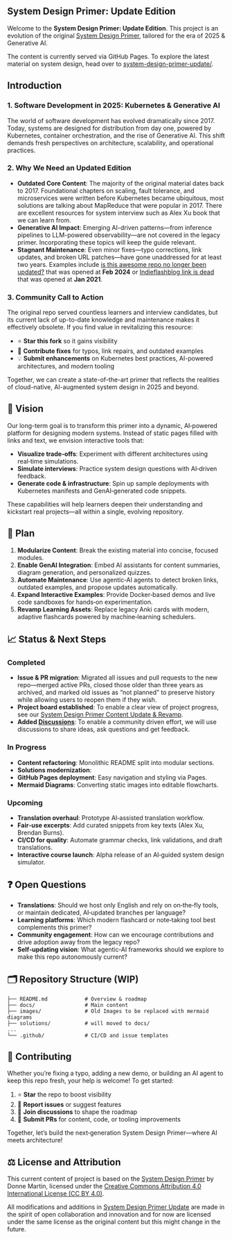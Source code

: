 ## System Design Primer: Update Edition

Welcome to the **System Design Primer: Update Edition**. This project is an evolution of the original [System Design Primer](https://github.com/donnemartin/system-design-primer), tailored for the era of 2025 & Generative AI.

The content is currently served via GitHub Pages. To explore the latest material on system design, head over to [system-design-primer-update/](https://ido777.github.io/system-design-primer-update/).

## Introduction

### 1. Software Development in 2025: Kubernetes & Generative AI

The world of software development has evolved dramatically since 2017. Today, systems are designed for distribution from day one, powered by Kubernetes, container orchestration, and the rise of Generative AI. This shift demands fresh perspectives on architecture, scalability, and operational practices.

### 2. Why We Need an Updated Edition

- **Outdated Core Content**: The majority of the original material dates back to 2017. Foundational chapters on scaling, fault tolerance, and microservices were written before Kubernetes became ubiquitous, most solutions are talking about MapReduce that were popular in 2017. There are excellent resources for system interview such as Alex Xu book that we can learn from. 
- **Generative AI Impact**: Emerging AI-driven patterns—from inference pipelines to LLM-powered observability—are not covered in the legacy primer. Incorporating these topics will keep the guide relevant.
- **Stagnant Maintenance**: Even minor fixes—typo corrections, link updates, and broken URL patches—have gone unaddressed for at least two years. Examples include [is this awesome repo no longer been updated?](https://github.com/donnemartin/system-design-primer/issues/840) that was opened at **Feb 2024** or [Indieflashblog link is dead](https://github.com/donnemartin/system-design-primer/issues/501) that was opened at **Jan 2021**.

### 3. Community Call to Action

The original repo served countless learners and interview candidates, but its current lack of up-to-date knowledge and maintenance makes it effectively obsolete. If you find value in revitalizing this resource:

- ⭐ **Star this fork** so it gains visibility
- 📝 **Contribute fixes** for typos, link repairs, and outdated examples
- 💡 **Submit enhancements** on Kubernetes best practices, AI-powered architectures, and modern tooling

Together, we can create a state-of-the-art primer that reflects the realities of cloud-native, AI-augmented system design in 2025 and beyond.


## 🎯 Vision

Our long-term goal is to transform this primer into a dynamic, AI‑powered platform for designing modern systems. Instead of static pages filled with links and text, we envision interactive tools that:

- **Visualize trade‑offs**: Experiment with different architectures using real‑time simulations.
- **Simulate interviews**: Practice system design questions with AI‑driven feedback.
- **Generate code & infrastructure**: Spin up sample deployments with Kubernetes manifests and GenAI‑generated code snippets.

These capabilities will help learners deepen their understanding and kickstart real projects—all within a single, evolving repository.

## 🚀 Plan

1. **Modularize Content**: Break the existing material into concise, focused modules.
2. **Enable GenAI Integration**: Embed AI assistants for content summaries, diagram generation, and personalized quizzes.
3. **Automate Maintenance**: Use agentic‑AI agents to detect broken links, outdated examples, and propose updates automatically.
4. **Expand Interactive Examples**: Provide Docker‑based demos and live code sandboxes for hands‑on experimentation.
5. **Revamp Learning Assets**: Replace legacy Anki cards with modern, adaptive flashcards powered by machine‑learning schedulers.

## 📈 Status & Next Steps

### Completed

- **Issue & PR migration**: Migrated all issues and pull requests to the new repo—merged active PRs, closed those older than three years as archived, and marked old issues as “not planned” to preserve history while allowing users to reopen them if they wish.
- **Project board established**: To enable a clear view of project progress, see our [System Design Primer Content Update & Revamp](https://github.com/users/ido777/projects/1/views/1).
- **Added [Discussions](https://github.com/ido777/system-design-primer-update/discussions)**: To enable a community driven effort, we will use discussions to share ideas, ask questions and get feedback.

### In Progress
- **Content refactoring**: Monolithic README split into modular sections.
- **Solutions modernization**: 
- **GitHub Pages deployment**: Easy navigation and styling via Pages.
- **Mermaid Diagrams**: Converting static images into editable flowcharts.

### Upcoming
- **Translation overhaul**: Prototype AI‑assisted translation workflow.
- **Fair‑use excerpts**: Add curated snippets from key texts (Alex Xu, Brendan Burns).
- **CI/CD for quality**: Automate grammar checks, link validations, and draft translations.
- **Interactive course launch**: Alpha release of an AI‑guided system design simulator.

## ❓ Open Questions

- **Translations**: Should we host only English and rely on on‑the‑fly tools, or maintain dedicated, AI‑updated branches per language?
- **Learning platforms**: Which modern flashcard or note‑taking tool best complements this primer?
- **Community engagement**: How can we encourage contributions and drive adoption away from the legacy repo?
- **Self‑updating vision**: What agentic‑AI frameworks should we explore to make this repo autonomously current?

## 🗂️ Repository Structure (WIP)

```
├── README.md            # Overview & roadmap
├── docs/                # Main content
├── images/              # Old Images to be replaced with mermaid diagrams
├── solutions/           # will moved to docs/
...
└── .github/             # CI/CD and issue templates
```

## 🤝 Contributing

Whether you’re fixing a typo, adding a new demo, or building an AI agent to keep this repo fresh, your help is welcome! To get started:

1. ⭐ **Star** the repo to boost visibility
2. 🐛 **Report issues** or suggest features
3. 💬 **Join discussions** to shape the roadmap
4. 🎁 **Submit PRs** for content, code, or tooling improvements

Together, let’s build the next‑generation System Design Primer—where AI meets architecture!


## ⚖️ License and Attribution

This current content of project is based on the [System Design Primer](https://github.com/donnemartin/system-design-primer) by Donne Martin, licensed under the [Creative Commons Attribution 4.0 International License (CC BY 4.0)](http://creativecommons.org/licenses/by/4.0/). 

All modifications and additions in [System Design Primer Update](https://github.com/ido777/system-design-primer-update) are made in the spirit of open collaboration and innovation and for now are licensed under the same license as the original content but this might change in the future.

